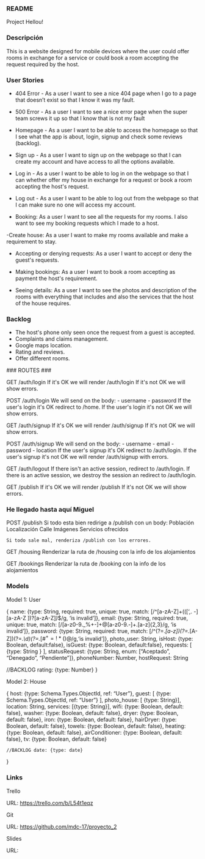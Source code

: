 ### README ###

Project Hellou!


### Descripción ###

This is a website designed for mobile devices where the user could offer rooms in exchange for a service or could book a room accepting the request required by the host.


### User Stories ###


- 404 Error - As a user I want to see a nice 404 page when I go to a page that doesn’t exist so that I know it was my fault.

- 500 Error - As a user I want to see a nice error page when the super team screws it up so that I know that is not my fault

- Homepage - As a user I want to be able to access the homepage so that I see what the app is about, login, signup and check some reviews (backlog).

- Sign up - As a user I want to sign up on the webpage so that I can create my account and have access to all the options available.

- Log in - As a user I want to be able to log in on the webpage so that I can whether offer my house in exchange for a request or book a room accepting the host's request.

- Log out - As a user I want to be able to log out from the webpage so that I can make sure no one will access my account.

- Booking: As a user I want to see all the requests for my rooms.
I also want to see my booking requests which I made to a host.

-Create house: As a user I want to make my rooms available and make a requirement to stay.

- Accepting or denying requests: As a user I want to accept or deny the guest's requests.

- Making bookings: As a user I want to book a room accepting as payment the host's requirement.

- Seeing details: As a user I want to see the photos and description of the rooms with everything that includes and also the services that the host of the house requires.


### Backlog ###


- The host's phone only seen once the request from a guest is accepted.
- Complaints and claims management.
- Google maps location.
- Rating and reviews.
- Offer different rooms.

### ROUTES ###

GET /auth/login
If it's OK we will render /auth/login
If it's not OK we will show errors.

POST /auth/login
We will send on the body:
    - username
    - password
If the user's login it's OK redirect to /home.
If the user's login it's not OK we will show errors.


GET /auth/signup
If it's OK we will render /auth/signup
If it's not OK we will show errors.

POST /auth/signup
We will send on the body:
    - username
    - email
    - password
    - location
If the user's signup it's OK redirect to /auth/login.
If the user's signup it's not OK we will render /auth/signup with errors.

GET /auth/logout
If there isn't an active session, redirect to /auth/login.
If there is an active session, we destroy the session an redirect to /auth/login.

GET /publish
If it's OK we will render /publish
If it's not OK we will show errors.


### He llegado hasta aquí Miguel ###
POST /publish
	Si todo esta bien redirige a /publish con un body:
Población
Localización
Calle
Imágenes
Servicios ofrecidos

	Si todo sale mal, renderiza /publish con los errores. 

GET /housing
	Renderizar  la ruta de /housing con la info de los alojamientos

GET /bookings
	Renderizar la ruta de /booking con la info de los alojamientos



### Models ###

Model 1: User

{
    name: {type: String, required: true, unique: true, match: [/^[a-zA-Z]+(([‘,. -][a-zA-Z ])?[a-zA-Z]*)*$/g, ‘is invalid’]},
    email: 	{type: String, required: true, unique: true, match: [/[a-z0-9._%+-]+@[a-z0-9.-]+\.[a-z]{2,3}/g, ‘is invalid’]},
    password: {type: String, required: true, match: [/^(?=.*[a-z])(?=.*[A-Z])(?=.*\d)(?=.*[#$^+=!*()@%&]).{8,10}$/g,‘is invalid’]},
    photo_user: String,
    isHost: {type: Boolean, default:false},
    isGuest: {type: Boolean, default:false},
    requests: [ {type: String } ],
    statusRequest: {type: String, enum: [“Aceptado”, “Denegado”, “Pendiente”]},
    phoneNumber: Number,
    hostRequest: String

//BACKLOG rating: {type: Number}
}




Model 2: House

{
	host: {type: Schema.Types.ObjectId, ref: “User”},
	guest: [ {type: Schema.Types.ObjectId, ref: “User”} ],
	photo_house: [ {type: String}], 
    location: String,
    services: [{type: String}],
    wifi: {type: Boolean, default: false},
    washer: {type: Boolean, default: false},
    dryer: {type: Boolean, default: false},
    iron: {type: Boolean, default: false},
    hairDryer: {type: Boolean, default: false},
    towels: {type: Boolean, default: false},
    heating: {type: Boolean, default: false},
    airConditioner: {type: Boolean, default: false},
    tv: {type: Boolean, default: false}
    
    //BACKLOG date: {type: date}
}


### Links ###

Trello

URL: https://trello.com/b/L54t1eqz


Git

URL: https://github.com/mdc-17/proyecto_2


Slides

URL: 

